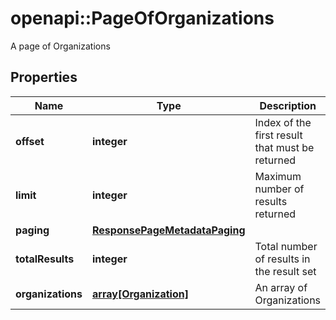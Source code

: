 # openapi::PageOfOrganizations

A page of Organizations

## Properties
Name | Type | Description | Notes
------------ | ------------- | ------------- | -------------
**offset** | **integer** | Index of the first result that must be returned | 
**limit** | **integer** | Maximum number of results returned | 
**paging** | [**ResponsePageMetadataPaging**](ResponsePageMetadata_paging.md) |  | 
**totalResults** | **integer** | Total number of results in the result set | 
**organizations** | [**array[Organization]**](Organization.md) | An array of Organizations | 


